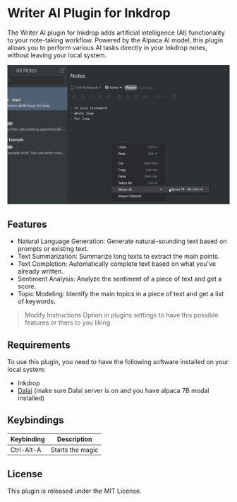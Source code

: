 # Writer AI Plugin for Inkdrop
The Writer AI plugin for Inkdrop adds artificial intelligence (AI) functionality to your note-taking workflow. Powered by the Alpaca AI model, this plugin allows you to perform various AI tasks directly in your Inkdrop notes, without leaving your local system.

![](./assets/demo.gif)


## Features

- Natural Language Generation: Generate natural-sounding text based on prompts or existing text.
- Text Summarization: Summarize long texts to extract the main points.
- Text Completion: Automatically complete text based on what you've already written.
- Sentiment Analysis: Analyze the sentiment of a piece of text and get a score.
- Topic Modeling: Identify the main topics in a piece of text and get a list of keywords.

> Modify Instructions Option in plugins settings to have this possible features or thers to you liking

## Requirements

To use this plugin, you need to have the following software installed on your local system:

- Inkdrop
- [Dalai](https://github.com/cocktailpeanut/dalai) (make sure Dalai server is on and you have alpaca 7B modal installed)


## Keybindings

| Keybinding | Description                      |
| ---------- | -------------------------------- |
| Ctrl-Alt-A | Starts the magic                 |


## License

This plugin is released under the MIT License.